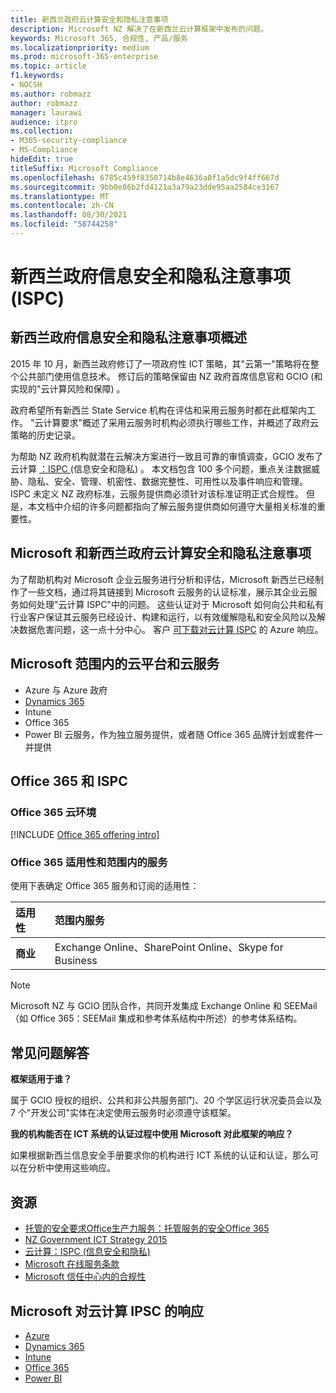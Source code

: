 ```yaml
---
title: 新西兰政府云计算安全和隐私注意事项
description: Microsoft NZ 解决了在新西兰云计算框架中发布的问题。
keywords: Microsoft 365, 合规性, 产品/服务
ms.localizationpriority: medium
ms.prod: microsoft-365-enterprise
ms.topic: article
f1.keywords:
- NOCSH
ms.author: robmazz
author: robmazz
manager: laurawi
audience: itpro
ms.collection:
- M365-security-compliance
- MS-Compliance
hideEdit: true
titleSuffix: Microsoft Compliance
ms.openlocfilehash: 6785c459f8350714b8e4636a0f1a5dc9f4ff667d
ms.sourcegitcommit: 9bb0e86b2fd4121a3a79a23dde95aa2584ce3167
ms.translationtype: MT
ms.contentlocale: zh-CN
ms.lasthandoff: 08/30/2021
ms.locfileid: "58744258"
---
```

# <a name="new-zealand-government-information-security-and-privacy-considerations-ispc"></a>新西兰政府信息安全和隐私注意事项 (ISPC) 

## <a name="new-zealand-government-information-security-and-privacy-considerations-overview"></a>新西兰政府信息安全和隐私注意事项概述

2015 年 10 月，新西兰政府修订了一项政府性 ICT 策略，其"云第一"策略将在整个公共部门使用信息技术。 修订后的策略保留由 NZ 政府首席信息官和 GCIO (和实现的"云计算风险和保障) 。

政府希望所有新西兰 State Service 机构在评估和采用云服务时都在此框架内工作。 "云计算要求"概述了采用云服务时机构必须执行哪些工作，并概述了政府云策略的历史记录。

为帮助 NZ 政府机构就潜在云解决方案进行一致且可靠的审慎调查，GCIO 发布了云计算 [：ISPC ](https://www.digital.govt.nz/dmsdocument/1~cloud-computing-information-security-and-privacy-considerations/html) (信息安全和隐私) 。 本文档包含 100 多个问题，重点关注数据威胁、隐私、安全、管理、机密性、数据完整性、可用性以及事件响应和管理。 ISPC 未定义 NZ 政府标准，云服务提供商必须针对该标准证明正式合规性。 但是，本文档中介绍的许多问题都指向了解云服务提供商如何遵守大量相关标准的重要性。

## <a name="microsoft-and-new-zealand-government-cloud-computing-security-and-privacy-considerations"></a>Microsoft 和新西兰政府云计算安全和隐私注意事项

为了帮助机构对 Microsoft 企业云服务进行分析和评估，Microsoft 新西兰已经制作了一些文档，通过将其链接到 Microsoft 云服务的认证标准，展示其企业云服务如何处理"云计算 ISPC"中的问题。 这些认证对于 Microsoft 如何向公共和私有行业客户保证其云服务已经设计、构建和运行，以有效缓解隐私和安全风险以及解决数据危害问题，这一点十分中心。 客户 [可下载对云计算 ISPC](https://azure.microsoft.com/resources/microsoft-azure-response-to-nz-gcio-cloud-computing-information-security-privacy-considerations/) 的 Azure 响应。

## <a name="microsoft-in-scope-cloud-platforms--services"></a>Microsoft 范围内的云平台和云服务

- Azure 与 Azure 政府
- [Dynamics 365](https://aka.ms/d365-compliance-list)
- Intune
- Office 365
- Power BI 云服务，作为独立服务提供，或者随 Office 365 品牌计划或套件一并提供

## <a name="office-365-and-ispc"></a>Office 365 和 ISPC

### <a name="office-365-cloud-environments"></a>Office 365 云环境

[!INCLUDE [Office 365 offering intro](../includes/o365-offering-introduction.md)]

### <a name="office-365-applicability-and-in-scope-services"></a>Office 365 适用性和范围内的服务

使用下表确定 Office 365 服务和订阅的适用性：

| **适用性** | **范围内服务** |
|:------------------|:----------------------|
| **商业** | Exchange Online、SharePoint Online、Skype for Business |

>[!Note]
>Microsoft NZ 与 GCIO 团队合作，共同开发集成 Exchange Online 和 SEEMail（如 Office 365：SEEMail 集成和参考体系结构中所述）的参考体系结构。

## <a name="frequently-asked-questions"></a>常见问题解答

**框架适用于谁？**

属于 GCIO 授权的组织、公共和非公共服务部门、20 个学区运行状况委员会以及 7 个"开发公司"实体在决定使用云服务时必须遵守该框架。

**我的机构能否在 ICT 系统的认证过程中使用 Microsoft 对此框架的响应？**

如果根据新西兰信息安全手册要求你的机构进行 ICT 系统的认证和认证[](https://go.microsoft.com/fwlink/p/?linkid=2099496)，那么可以在分析中使用这些响应。

## <a name="resources"></a>资源

- [托管的安全要求Office生产力服务：托管服务的安全Office 365](https://aka.ms/o365-gcio-conformance-guidance)
- [NZ Government ICT Strategy 2015](https://www.ict.govt.nz/strategy-and-action-plan/strategy/)
- [云计算：ISPC (信息安全和隐私) ](https://www.digital.govt.nz/standards-and-guidance/technology-and-architecture/cloud-services/)
- [Microsoft 在线服务条款](https://aka.ms/Online-Services-Terms)
- [Microsoft 信任中心内的合规性](https://www.microsoft.com/trust-center/compliance/compliance-overview)

## <a name="microsoft-responses-to-cloud-computing-ipsc"></a>Microsoft 对云计算 IPSC 的响应

- [Azure](https://aka.ms/Azure-NZ-response)
- [Dynamics 365](https://www.microsoft.com/download/details.aspx?id=103390)
- [Intune](https://aka.ms/Intune-NZ-response)
- [Office 365](https://aka.ms/O365-NZ-Response)
- [Power BI](https://download.microsoft.com/download/5/1/7/51726B9B-2E76-49C4-9D4F-A36BF025CB93/Response-to-GCIO-105-questions-Power-BI.pdf)
